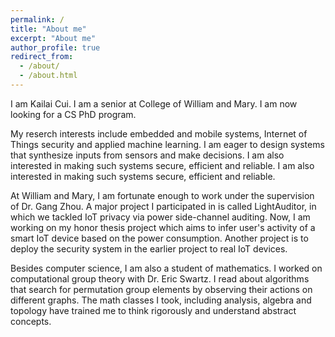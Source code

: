 ```yaml
---
permalink: /
title: "About me"
excerpt: "About me"
author_profile: true
redirect_from: 
  - /about/
  - /about.html
---
```


<p>I am Kailai Cui. I am a senior at College of William and Mary. I am now looking for a CS PhD program.</p>

<p>My reserch interests include embedded and mobile systems, Internet of Things security and applied machine learning. I am eager to design systems that synthesize inputs from sensors and make decisions. I am also interested in making such systems secure, efficient and reliable. I am also interested in making such systems secure, efficient and reliable. </p>

<p>At William and Mary, I am fortunate enough to work under the supervision of Dr. Gang Zhou. A major project I participated in is called LightAuditor, in which we tackled IoT privacy via power side-channel auditing. Now, I am working on my honor thesis project which aims to infer user's activity of a smart IoT device based on the power consumption. Another project is to deploy the security system in the earlier project to real IoT devices. </p>

<p>Besides computer science, I am also a student of mathematics. I worked on computational group theory with Dr. Eric Swartz. I read about algorithms that search for permutation group elements by observing their actions on different graphs. The math classes I took, including analysis, algebra and topology have trained me to think rigorously and understand abstract concepts.  </p>

